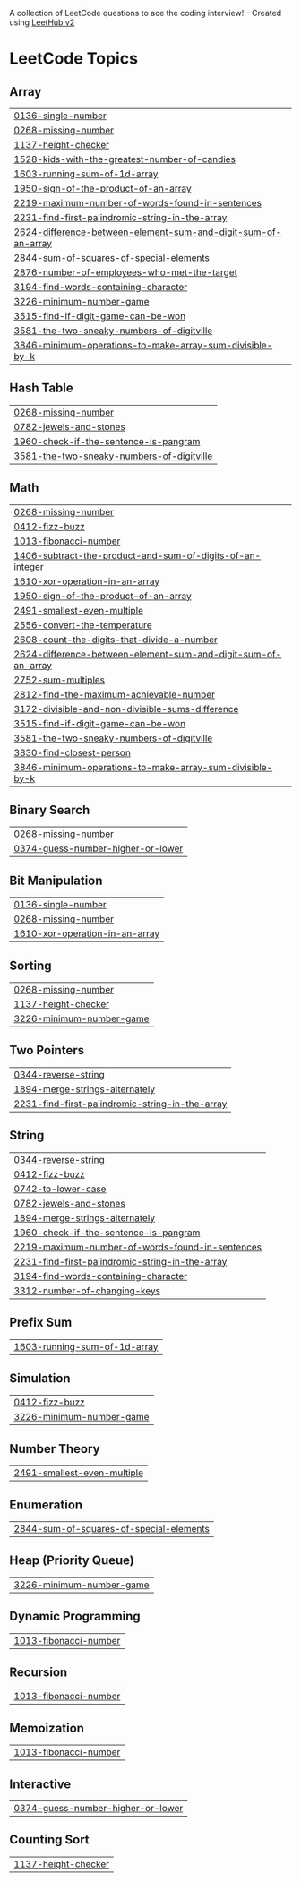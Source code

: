 A collection of LeetCode questions to ace the coding interview! - Created using [LeetHub v2](https://github.com/arunbhardwaj/LeetHub-2.0)
<!---LeetCode Topics Start-->
# LeetCode Topics
## Array
|  |
| ------- |
| [0136-single-number](https://github.com/Darealnorbert/LeetCode/tree/master/0136-single-number) |
| [0268-missing-number](https://github.com/Darealnorbert/LeetCode/tree/master/0268-missing-number) |
| [1137-height-checker](https://github.com/Darealnorbert/LeetCode/tree/master/1137-height-checker) |
| [1528-kids-with-the-greatest-number-of-candies](https://github.com/Darealnorbert/LeetCode/tree/master/1528-kids-with-the-greatest-number-of-candies) |
| [1603-running-sum-of-1d-array](https://github.com/Darealnorbert/LeetCode/tree/master/1603-running-sum-of-1d-array) |
| [1950-sign-of-the-product-of-an-array](https://github.com/Darealnorbert/LeetCode/tree/master/1950-sign-of-the-product-of-an-array) |
| [2219-maximum-number-of-words-found-in-sentences](https://github.com/Darealnorbert/LeetCode/tree/master/2219-maximum-number-of-words-found-in-sentences) |
| [2231-find-first-palindromic-string-in-the-array](https://github.com/Darealnorbert/LeetCode/tree/master/2231-find-first-palindromic-string-in-the-array) |
| [2624-difference-between-element-sum-and-digit-sum-of-an-array](https://github.com/Darealnorbert/LeetCode/tree/master/2624-difference-between-element-sum-and-digit-sum-of-an-array) |
| [2844-sum-of-squares-of-special-elements](https://github.com/Darealnorbert/LeetCode/tree/master/2844-sum-of-squares-of-special-elements) |
| [2876-number-of-employees-who-met-the-target](https://github.com/Darealnorbert/LeetCode/tree/master/2876-number-of-employees-who-met-the-target) |
| [3194-find-words-containing-character](https://github.com/Darealnorbert/LeetCode/tree/master/3194-find-words-containing-character) |
| [3226-minimum-number-game](https://github.com/Darealnorbert/LeetCode/tree/master/3226-minimum-number-game) |
| [3515-find-if-digit-game-can-be-won](https://github.com/Darealnorbert/LeetCode/tree/master/3515-find-if-digit-game-can-be-won) |
| [3581-the-two-sneaky-numbers-of-digitville](https://github.com/Darealnorbert/LeetCode/tree/master/3581-the-two-sneaky-numbers-of-digitville) |
| [3846-minimum-operations-to-make-array-sum-divisible-by-k](https://github.com/Darealnorbert/LeetCode/tree/master/3846-minimum-operations-to-make-array-sum-divisible-by-k) |
## Hash Table
|  |
| ------- |
| [0268-missing-number](https://github.com/Darealnorbert/LeetCode/tree/master/0268-missing-number) |
| [0782-jewels-and-stones](https://github.com/Darealnorbert/LeetCode/tree/master/0782-jewels-and-stones) |
| [1960-check-if-the-sentence-is-pangram](https://github.com/Darealnorbert/LeetCode/tree/master/1960-check-if-the-sentence-is-pangram) |
| [3581-the-two-sneaky-numbers-of-digitville](https://github.com/Darealnorbert/LeetCode/tree/master/3581-the-two-sneaky-numbers-of-digitville) |
## Math
|  |
| ------- |
| [0268-missing-number](https://github.com/Darealnorbert/LeetCode/tree/master/0268-missing-number) |
| [0412-fizz-buzz](https://github.com/Darealnorbert/LeetCode/tree/master/0412-fizz-buzz) |
| [1013-fibonacci-number](https://github.com/Darealnorbert/LeetCode/tree/master/1013-fibonacci-number) |
| [1406-subtract-the-product-and-sum-of-digits-of-an-integer](https://github.com/Darealnorbert/LeetCode/tree/master/1406-subtract-the-product-and-sum-of-digits-of-an-integer) |
| [1610-xor-operation-in-an-array](https://github.com/Darealnorbert/LeetCode/tree/master/1610-xor-operation-in-an-array) |
| [1950-sign-of-the-product-of-an-array](https://github.com/Darealnorbert/LeetCode/tree/master/1950-sign-of-the-product-of-an-array) |
| [2491-smallest-even-multiple](https://github.com/Darealnorbert/LeetCode/tree/master/2491-smallest-even-multiple) |
| [2556-convert-the-temperature](https://github.com/Darealnorbert/LeetCode/tree/master/2556-convert-the-temperature) |
| [2608-count-the-digits-that-divide-a-number](https://github.com/Darealnorbert/LeetCode/tree/master/2608-count-the-digits-that-divide-a-number) |
| [2624-difference-between-element-sum-and-digit-sum-of-an-array](https://github.com/Darealnorbert/LeetCode/tree/master/2624-difference-between-element-sum-and-digit-sum-of-an-array) |
| [2752-sum-multiples](https://github.com/Darealnorbert/LeetCode/tree/master/2752-sum-multiples) |
| [2812-find-the-maximum-achievable-number](https://github.com/Darealnorbert/LeetCode/tree/master/2812-find-the-maximum-achievable-number) |
| [3172-divisible-and-non-divisible-sums-difference](https://github.com/Darealnorbert/LeetCode/tree/master/3172-divisible-and-non-divisible-sums-difference) |
| [3515-find-if-digit-game-can-be-won](https://github.com/Darealnorbert/LeetCode/tree/master/3515-find-if-digit-game-can-be-won) |
| [3581-the-two-sneaky-numbers-of-digitville](https://github.com/Darealnorbert/LeetCode/tree/master/3581-the-two-sneaky-numbers-of-digitville) |
| [3830-find-closest-person](https://github.com/Darealnorbert/LeetCode/tree/master/3830-find-closest-person) |
| [3846-minimum-operations-to-make-array-sum-divisible-by-k](https://github.com/Darealnorbert/LeetCode/tree/master/3846-minimum-operations-to-make-array-sum-divisible-by-k) |
## Binary Search
|  |
| ------- |
| [0268-missing-number](https://github.com/Darealnorbert/LeetCode/tree/master/0268-missing-number) |
| [0374-guess-number-higher-or-lower](https://github.com/Darealnorbert/LeetCode/tree/master/0374-guess-number-higher-or-lower) |
## Bit Manipulation
|  |
| ------- |
| [0136-single-number](https://github.com/Darealnorbert/LeetCode/tree/master/0136-single-number) |
| [0268-missing-number](https://github.com/Darealnorbert/LeetCode/tree/master/0268-missing-number) |
| [1610-xor-operation-in-an-array](https://github.com/Darealnorbert/LeetCode/tree/master/1610-xor-operation-in-an-array) |
## Sorting
|  |
| ------- |
| [0268-missing-number](https://github.com/Darealnorbert/LeetCode/tree/master/0268-missing-number) |
| [1137-height-checker](https://github.com/Darealnorbert/LeetCode/tree/master/1137-height-checker) |
| [3226-minimum-number-game](https://github.com/Darealnorbert/LeetCode/tree/master/3226-minimum-number-game) |
## Two Pointers
|  |
| ------- |
| [0344-reverse-string](https://github.com/Darealnorbert/LeetCode/tree/master/0344-reverse-string) |
| [1894-merge-strings-alternately](https://github.com/Darealnorbert/LeetCode/tree/master/1894-merge-strings-alternately) |
| [2231-find-first-palindromic-string-in-the-array](https://github.com/Darealnorbert/LeetCode/tree/master/2231-find-first-palindromic-string-in-the-array) |
## String
|  |
| ------- |
| [0344-reverse-string](https://github.com/Darealnorbert/LeetCode/tree/master/0344-reverse-string) |
| [0412-fizz-buzz](https://github.com/Darealnorbert/LeetCode/tree/master/0412-fizz-buzz) |
| [0742-to-lower-case](https://github.com/Darealnorbert/LeetCode/tree/master/0742-to-lower-case) |
| [0782-jewels-and-stones](https://github.com/Darealnorbert/LeetCode/tree/master/0782-jewels-and-stones) |
| [1894-merge-strings-alternately](https://github.com/Darealnorbert/LeetCode/tree/master/1894-merge-strings-alternately) |
| [1960-check-if-the-sentence-is-pangram](https://github.com/Darealnorbert/LeetCode/tree/master/1960-check-if-the-sentence-is-pangram) |
| [2219-maximum-number-of-words-found-in-sentences](https://github.com/Darealnorbert/LeetCode/tree/master/2219-maximum-number-of-words-found-in-sentences) |
| [2231-find-first-palindromic-string-in-the-array](https://github.com/Darealnorbert/LeetCode/tree/master/2231-find-first-palindromic-string-in-the-array) |
| [3194-find-words-containing-character](https://github.com/Darealnorbert/LeetCode/tree/master/3194-find-words-containing-character) |
| [3312-number-of-changing-keys](https://github.com/Darealnorbert/LeetCode/tree/master/3312-number-of-changing-keys) |
## Prefix Sum
|  |
| ------- |
| [1603-running-sum-of-1d-array](https://github.com/Darealnorbert/LeetCode/tree/master/1603-running-sum-of-1d-array) |
## Simulation
|  |
| ------- |
| [0412-fizz-buzz](https://github.com/Darealnorbert/LeetCode/tree/master/0412-fizz-buzz) |
| [3226-minimum-number-game](https://github.com/Darealnorbert/LeetCode/tree/master/3226-minimum-number-game) |
## Number Theory
|  |
| ------- |
| [2491-smallest-even-multiple](https://github.com/Darealnorbert/LeetCode/tree/master/2491-smallest-even-multiple) |
## Enumeration
|  |
| ------- |
| [2844-sum-of-squares-of-special-elements](https://github.com/Darealnorbert/LeetCode/tree/master/2844-sum-of-squares-of-special-elements) |
## Heap (Priority Queue)
|  |
| ------- |
| [3226-minimum-number-game](https://github.com/Darealnorbert/LeetCode/tree/master/3226-minimum-number-game) |
## Dynamic Programming
|  |
| ------- |
| [1013-fibonacci-number](https://github.com/Darealnorbert/LeetCode/tree/master/1013-fibonacci-number) |
## Recursion
|  |
| ------- |
| [1013-fibonacci-number](https://github.com/Darealnorbert/LeetCode/tree/master/1013-fibonacci-number) |
## Memoization
|  |
| ------- |
| [1013-fibonacci-number](https://github.com/Darealnorbert/LeetCode/tree/master/1013-fibonacci-number) |
## Interactive
|  |
| ------- |
| [0374-guess-number-higher-or-lower](https://github.com/Darealnorbert/LeetCode/tree/master/0374-guess-number-higher-or-lower) |
## Counting Sort
|  |
| ------- |
| [1137-height-checker](https://github.com/Darealnorbert/LeetCode/tree/master/1137-height-checker) |
<!---LeetCode Topics End-->